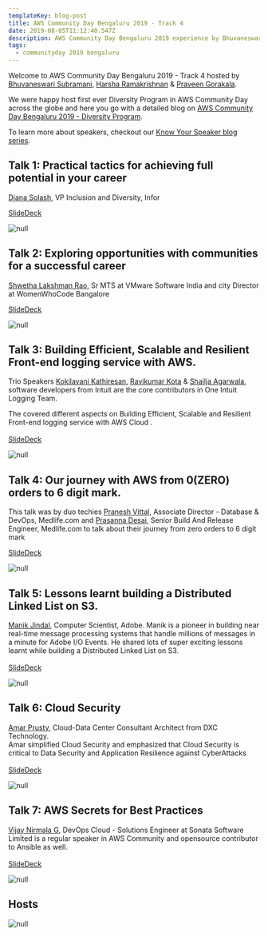 ```yaml
---
templateKey: blog-post
title: AWS Community Day Bengaluru 2019 - Track 4
date: 2019-08-05T11:12:40.547Z
description: AWS Community Day Bengaluru 2019 experience by Bhuvaneswari Subramani
tags:
  - communityday 2019 bengaluru
---
```

Welcome to AWS Community Day Bengaluru 2019 - Track 4 hosted by [Bhuvaneswari Subramani](https://www.linkedin.com/in/bhuvanas/), [Harsha Ramakrishnan](https://www.linkedin.com/in/harshar/) & [Praveen Gorakala](https://www.linkedin.com/in/praveen-kumar-gorakala-50494b92/).

We were happy host first ever Diversity Program in AWS Community Day across the globe and here you go with a detailed blog on [AWS Community Day Bengaluru 2019 - Diversity Program](https://www.awsugblr.in/blog/entries/2019-08-05-aws-community-day-bengaluru-2019-diversity-program).

To learn more about speakers, checkout our [Know Your Speaker blog series](https://www.awsugblr.in/tags/know-your-speaker/).

## Talk 1: Practical tactics for achieving full potential in your career

[Diana Solash](https://www.linkedin.com/in/diana-cruz-solash-4452336/), VP Inclusion and Diversity, Infor 

[SlideDeck](https://www.slideshare.net/AWSUsersGroupBengalu/practical-tactics-for-achieving-full-potential-in-your-career)

![null](/img/track4_talk1_diana.png)

## Talk 2: Exploring opportunities with communities for a successful career

[Shwetha Lakshman Rao](https://www.linkedin.com/in/shwetha-lakshman-rao-a4a59015/), Sr MTS at VMware Software India and city Director at WomenWhoCode Bangalore

[SlideDeck](https://www.slideshare.net/AWSUsersGroupBengalu/exploring-opportunities-with-communities-for-a-successful-career)

![null](/img/track4_talk2_shwetha.png)

## Talk 3: Building Efficient, Scalable and Resilient Front-end logging service with AWS.

Trio Speakers [Kokilavani Kathiresan,](https://www.linkedin.com/in/kokilavani-kathiresan/) [Ravikumar Kota](https://www.linkedin.com/in/ravikumar-kotta-33251518/) & [Shailja Agarwala](https://www.linkedin.com/in/shailja-agarwala-4a588185/), software developers from Intuit are the core contributors in One Intuit Logging Team. 

The covered different aspects on Building Efficient, Scalable and Resilient Front-end logging service with AWS Cloud .\
\
[SlideDeck](https://www.slideshare.net/AWSUsersGroupBengalu/building-efficient-scalable-and-resilient-frontend-logging-service-with-aws)

![null](/img/track4_talk3_kokila.png)

## Talk 4:  Our journey with AWS from 0(ZERO) orders to 6 digit mark.

This talk was by duo techies [Pranesh Vittal](https://www.linkedin.com/in/praneshvittal/), Associate Director - Database & DevOps, Medlife.com and [Prasanna Desai](https://www.linkedin.com/in/prasanna-desai-6b785562/), Senior Build And Release Engineer, Medlife.com to talk about their journey from zero orders to 6 digit mark

[SlideDeck](https://www.slideshare.net/AWSUsersGroupBengalu/medlifes-journey-with-aws-from-0zero-orders-to-6-digit-mark)

![null](/img/track4_talk_pranesh.png)

## Talk 5:  Lessons learnt building a Distributed Linked List on S3.

[Manik Jindal](https://www.linkedin.com/in/themanikjindal/), Computer Scientist, Adobe. Manik is a pioneer in building near real-time message processing systems that handle millions of messages in a minute for Adobe I/O Events. He shared lots of super exciting lessons learnt while building a Distributed Linked List on S3.\
\
[SlideDeck](https://www.slideshare.net/AWSUsersGroupBengalu/lessons-learnt-building-a-distributed-linked-list-on-s3)

![null](/img/track4_talk5_manik.png)

## Talk 6: Cloud Security

[Amar Prusty](https://www.linkedin.com/in/amar-prusty-07913028/), Cloud-Data Center Consultant Architect from DXC Technology.\
Amar simplified Cloud Security and emphasized that Cloud Security is critical to Data Security and Application Resilience against CyberAttacks\
\
[SlideDeck](https://www.slideshare.net/AWSUsersGroupBengalu/cloud-security-161576262)

![null](/img/track4_talk6_amar.png)

## Talk 7: AWS Secrets for Best Practices

[Vijay Nirmala G](https://www.linkedin.com/in/vijayanirmalagopal-5a54159a/), DevOps Cloud - Solutions Engineer at Sonata Software Limited is a regular speaker in AWS Community and opensource contributor to Ansible as well.\
\
[SlideDeck](https://www.slideshare.net/AWSUsersGroupBengalu/aws-secrets-for-best-practices)

![null](/img/track4_talk7_nirmala.png)

## Hosts

![null](/img/track4_hosts.png)
